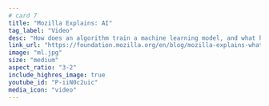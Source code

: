 ```yaml
---
# card 7
title: "Mozilla Explains: AI"
tag_label: "Video"
desc: "How does an algorithm train a machine learning model, and what happens next?"
link_url: "https://foundation.mozilla.org/en/blog/mozilla-explains-what-is-ai/?utm_source=www.mozilla.org&utm_medium=referral&utm_campaign=homepage&utm_content=card"
image: "ml.jpg"
size: "medium"
aspect_ratio: "3-2"
include_highres_image: true
youtube_id: "P-iiN0c2uic"
media_icon: "video"
---
```

